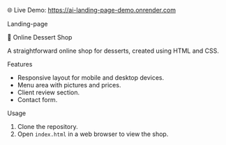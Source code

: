 🌐 Live Demo: https://ai-landing-page-demo.onrender.com

 Landing-page

🍰 Online Dessert Shop

A straightforward online shop for desserts, created using HTML and CSS.

Features

* Responsive layout for mobile and desktop devices.
* Menu area with pictures and prices.
* Client review section.
* Contact form.

 Usage

1. Clone the repository.
2. Open `index.html` in a web browser to view the shop.



